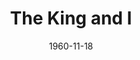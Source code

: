 ---
title: The King and I
date: 1960-11-18
closing_date: 1960-11-26
layout: productions
playbill:
Theatre: Theatre Jacksonville
Venue: Little Theatre
cast:
- Captain Orton: Alvin N. Howalt
- Louis Leonowens: Jim Simmons
- Anna Leonowens: Florence Soldinger
- The Interpreter: Elmo Lehman
- The Karalahome: Dan Matison
- Phra Alack: Al Pinan
- The King: Sand Gordon
- Lun Tha: William O. Milton
- Tuptim: Jacquelyn Smiley
- Lady Thiang: Elise Hallowes
- Prince Chulalongkorn: George Weeman
- Sir Edward Ramsay: Frank Ridge
- Princess Ying Yaowlak: Joanne Steiner
- Wife:
  - Melba Lester
  - Ellen Bunch
  - Theresa Darby
  - Lynn Darby
  - Marge Rocca
  - Gail Williams
  - Sue Black
  - Hope Baye
  - Mardie Kelly
  - Ellen Black
  - Jean Charles
- Child:
  - Lynn Lester
  - Mary Dee Guthrie
  - Cathy Perry
  - Carolyn Steiner
  - Debby Smiley
  - Pamela Morgan
  - Linda Adcox
  - Jane Isaacs
  - Debora D'Alba
  - Elise Everette
  - Mary Luker
  - Paul Galloway
  - Shaler Richardson
  - Charles Adcock
  - Jim McCrory
  - David Perry
- Dancer:
  - Margie Pearce
  - Patsy Marks
  - Elliott Adams, Jr.
  - Beck Abersold
  - Carlie Abersold
  - Chris Michel Chiasson
  - Bobby Lous Bibb
  - Cindy Whittington
  - Karen Filkosky
  - Dorian Dykes
  - Donna Peacock
  - Charles Parrish
  - Al Pinan
  - Dolly Fleet
  - Eileen Feinberg
  - Andrea Brack
  - Gayle Wilson
  - Martha Goodwin
- Priest, Guard, & Slave:
  - Dave Adams
  - Cullen Fuller
  - John Robersen
  - Dan Lindsey
  - Jack Norton
  - George McManus
- Attendant:
  - Robin Grossberg
  - Eileen Wasserman
  - Sandra Tipping
  - Karen Weiner
crew:
- Designer and Director: Maurice Geoffrey
- Choreography: Betty Balfour Marks
- Musical Direction:
  - Louise Adams
  - Ken Roberson
- Lighting Supervisor: Jack Broughton
- Costume Supervisor: Celeste Koger
- Stage Manager:
  - Marshall Grauer
  - Phil Meunier
- Production Assistant:
  - Art Logan
  - Glenn H. Logan
- Book-Holder: Molly Hixon
- Sound Effects:
  - Jack Evans
  - Mary Lee Scrimger
- Properties:
  - Edythe Price
  - J.G. Buckley
  - Gladys Dale
  - Peggy Miller
  - Gayle Swymer
  - Marie Bristow
  - Nancy Turner
  - Pat Hayward
  - Esther Barnes
- Make-Up: Elmo Lehman
- Scenery:
  - Frank Ridge
  - Al Pinan
  - Art Logan
  - Glenn H. Logan
  - Harry A. Schneider
  - Kathy Fields
  - Margaret Seibert
  - Celia Creager
  - Hugh Daniell
  - Helen Cochran
  - Mary Lee Scrimger
  - David Wright
  - Dan Matison
  - Vera Arnold
  - J.G. Buckley
  - Wade Popwell
  - Mary Thornhill
  - Tom Thornhill
  - Peggy Miller
  - Virginia Popwell
  - Del Popwell
  - Dixie Cohen
  - Paul Geoffrey
  - Ellen Bunch
  - Lynn Darby
  - Jan Meunier
  - Ellen Black
- Lighting:
  - Jack Broughton
  - Bunni Thornhill
  - Roger Smith
  - Tom Thornhill
  - Mary Thornhill
  - Mike Comer
  - Betty Jean Jones
  - Kathy Fields
  - Dave Wright
- Costumes:
  - Celeste Koger
  - Mrs. J. A. Perry
  - Mrs. Paul Galloway
  - Mrs. J.H. Norton
  - Mrs. Jack Darby
  - Barbara Bryant
  - Mrs. H.L Goodwin
  - Mrs. Abby Wilson
  - Mrs. Joseph Kelly
  - Mrs. Doris Edwards
  - Ellen Black
  - Sue Black
  - Mrs. Helen Cochran
  - Dave Adams
orchestra:
---